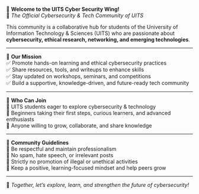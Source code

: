 🔐 **Welcome to the UITS Cyber Security Wing!**  
📍 *The Official Cybersecurity & Tech Community of UITS*  

This community is a collaborative hub for students of the University of Information Technology & Sciences (UITS) who are passionate about **cybersecurity, ethical research, networking, and emerging technologies**.  

---

🎯 **Our Mission**  
✅ Promote hands-on learning and ethical cybersecurity practices  
✅ Share resources, tools, and writeups to enhance skills  
✅ Stay updated on workshops, seminars, and competitions  
✅ Build a supportive, knowledge-driven, and future-ready tech community  

---

👥 **Who Can Join**  
📌 UITS students eager to explore cybersecurity & technology  
📌 Beginners taking their first steps, curious learners, and advanced enthusiasts  
📌 Anyone willing to grow, collaborate, and share knowledge  

---

📢 **Community Guidelines**  
🔸 Be respectful and maintain professionalism  
🔸 No spam, hate speech, or irrelevant posts  
🔸 Strictly no promotion of illegal or unethical activities  
🔸 Keep a positive, learning-focused mindset and help peers grow  

---

🚀 *Together, let’s explore, learn, and strengthen the future of cybersecurity!*  
